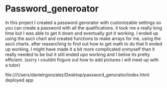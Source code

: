# Password_generoator
In this project I created a password genorator with customizable settings so you can create a password with all the qualifications. 
it took me a really long time but I was able to get it down and eventually got it working. 
I ended up using the ascii chart and created functions to make arrays for me,
using the ascii charts. after reaserching to find out how to get math to do that It ended up working, 
I might have made it a bit more complicated onmyself than it really needed to be but it still ended upo working and I belive its pretty efficient.
(sorry i couldnt firgure out how to add pictures i will meet up with a tutor)


file:///Users/danielrgonzalez/Desktop/password_genorator/index.html: deployed app
